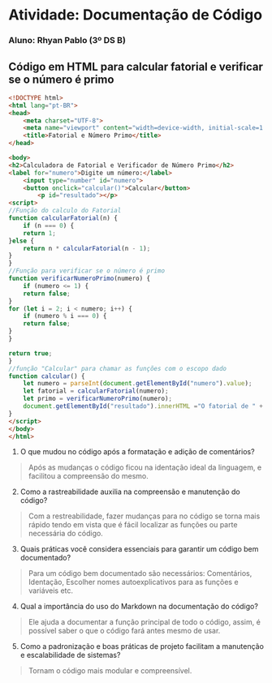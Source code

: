 # Atividade: Documentação de Código
### Aluno: Rhyan Pablo (3º DS B)



## Código em HTML para calcular fatorial e verificar se o número é primo





``` html
<!DOCTYPE html>
<html lang="pt-BR">
<head>
    <meta charset="UTF-8">
    <meta name="viewport" content="width=device-width, initial-scale=1.0">
    <title>Fatorial e Número Primo</title>
</head>

<body>
<h2>Calculadora de Fatorial e Verificador de Número Primo</h2>
<label for="numero">Digite um número:</label>
    <input type="number" id="numero">
    <button onclick="calcular()">Calcular</button>
        <p id="resultado"></p>
<script>
//Função do calculo do Fatorial
function calcularFatorial(n) {
    if (n === 0) {
    return 1;
}else {
    return n * calcularFatorial(n - 1);
}
}
//Função para verificar se o número é primo
function verificarNumeroPrimo(numero) {
    if (numero <= 1) {
    return false;
}
for (let i = 2; i < numero; i++) {
    if (numero % i === 0) {
    return false;
}
}

return true;
}
//função "Calcular" para chamar as funções com o escopo dado
function calcular() {
    let numero = parseInt(document.getElementById("numero").value);
    let fatorial = calcularFatorial(numero);
    let primo = verificarNumeroPrimo(numero);
    document.getElementById("resultado").innerHTML ="O fatorial de " + numero + " é " + fatorial + "<br>" + "O número " + numero + (primo ? " é primo." : " não é primo.");
}
</script>
</body>
</html>
```

1. O que mudou no código após a formatação e adição de comentários?

>Após as mudanças o código ficou na identação ideal da linguagem, e facilitou a compreensão do mesmo.


2. Como a rastreabilidade auxilia na compreensão e manutenção do código?

>Com a restreabilidade, fazer mudanças para no código se torna mais rápido tendo em vista que é fácil localizar as funções ou parte necessária do código.


3. Quais práticas você considera essenciais para garantir um código bem
documentado?

>Para um código bem documentado são necessários: Comentários, Identação, Escolher nomes autoexplicativos para as funções e variáveis etc.

4. Qual a importância do uso do Markdown na documentação do código?

>Ele ajuda a documentar a função principal de todo o código, assim, é possível saber o que o código fará antes mesmo de usar.

5. Como a padronização e boas práticas de projeto facilitam a manutenção e
escalabilidade de sistemas?

> Tornam o código mais modular e compreensível.

